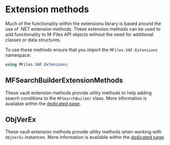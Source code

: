 ﻿# Extension methods

Much of the functionality within the extensions library is based around the use of .NET extension methods.  These extension methods can be used to add functionality to M-Files API objects without the need for additional classes or data structures.

To use these methods ensure that you import the `MFiles.VAF.Extensions` namespace:

```csharp
using MFiles.VAF.Extensions;
```

## MFSearchBuilderExtensionMethods

These vault extension methods provide utility methods to help adding search conditions to the `MFSearchBuilder` class.  More information is available within the [dedicated page](MFSearchBuilderExtensionMethods).

## ObjVerEx

These vault extension methods provide utility methods when working with `ObjVerEx` instances.  More information is available within the [dedicated page](ObjVerEx).